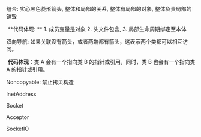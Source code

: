 组合: 实心黑色菱形箭头, 整体和局部的关系, 整体有局部的对象, 整体负责局部的销毁

​	**代码体现: ** 1. 成员变量是对象 2. 头文件包含, 3. 局部生命周期绑定至本体



双向导航: 如果关联没有箭头，或者两端都有箭头，这表示两个类都可以相互访问。

​	**代码体现**：类 A 会有一个指向类 B 的指针或引用，同时，类 B 也会有一个指向类 A 的指针或引用。



Noncopyable: 禁止拷贝构造

InetAddress

Socket

Acceptor

SocketIO

